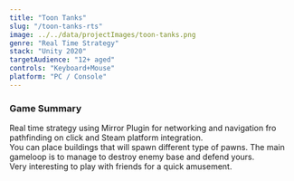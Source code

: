 ```yaml
---
title: "Toon Tanks"
slug: "/toon-tanks-rts"
image: ../../data/projectImages/toon-tanks.png
genre: "Real Time Strategy"
stack: "Unity 2020"
targetAudience: "12+ aged"
controls: "Keyboard+Mouse"
platform: "PC / Console"
---
```


### Game Summary

Real time strategy using Mirror Plugin for networking and navigation fro pathfinding on click and Steam platform integration.
<br/> You can place buildings that will spawn different type of pawns. The main gameloop is to manage to destroy enemy base and defend yours.
<br/> Very interesting to play with friends for a quick amusement.